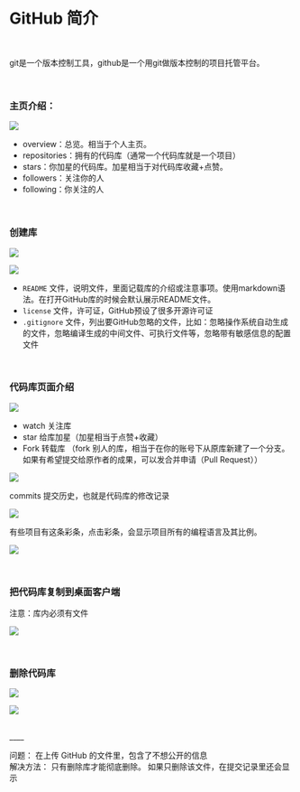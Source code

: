 
# GitHub 简介

<br>

git是一个版本控制工具，github是一个用git做版本控制的项目托管平台。

<br>

### 主页介绍：

![](https://upload-images.jianshu.io/upload_images/9691564-c46d54ebaeffd1d7.png?imageMogr2/auto-orient/strip%7CimageView2/2/w/1240)


- overview：总览。相当于个人主页。
- repositories：拥有的代码库（通常一个代码库就是一个项目）
- stars：你加星的代码库。加星相当于对代码库收藏+点赞。
- followers：关注你的人
- following：你关注的人

<br>

### 创建库

![](https://upload-images.jianshu.io/upload_images/9691564-1ef2ac664fad15dc.png?imageMogr2/auto-orient/strip%7CimageView2/2/w/1240)

![](https://upload-images.jianshu.io/upload_images/9691564-623eeca11c389cab.png?imageMogr2/auto-orient/strip%7CimageView2/2/w/1240)


- `README` 文件，说明文件，里面记载库的介绍或注意事项。使用markdown语法。在打开GitHub库的时候会默认展示README文件。
- `license` 文件，许可证，GitHub预设了很多开源许可证
- `.gitignore` 文件，列出要GitHub忽略的文件，比如：忽略操作系统自动生成的文件，忽略编译生成的中间文件、可执行文件等，忽略带有敏感信息的配置文件

<br>

### 代码库页面介绍

![](https://upload-images.jianshu.io/upload_images/9691564-92a6e548b45658e3.png?imageMogr2/auto-orient/strip%7CimageView2/2/w/1240)

- watch 关注库
- star 给库加星（加星相当于点赞+收藏）
- Fork 转载库
（fork 别人的库，相当于在你的账号下从原库新建了一个分支。如果有希望提交给原作者的成果，可以发合并申请（Pull Request））


![](https://upload-images.jianshu.io/upload_images/9691564-88427f101283a2e4.png?imageMogr2/auto-orient/strip%7CimageView2/2/w/1240)

commits 提交历史，也就是代码库的修改记录

![](https://upload-images.jianshu.io/upload_images/9691564-42b28d105d4bb662.png?imageMogr2/auto-orient/strip%7CimageView2/2/w/1240)

有些项目有这条彩条，点击彩条，会显示项目所有的编程语言及其比例。

![](https://upload-images.jianshu.io/upload_images/9691564-c359a08a33ff7682.png?imageMogr2/auto-orient/strip%7CimageView2/2/w/1240)



<br>

### 把代码库复制到桌面客户端

注意：库内必须有文件

![](https://upload-images.jianshu.io/upload_images/9691564-913944af4ccfac5e.png?imageMogr2/auto-orient/strip%7CimageView2/2/w/1240)

<br>

### 删除代码库

![](https://upload-images.jianshu.io/upload_images/9691564-82cd6634893710fd.png?imageMogr2/auto-orient/strip%7CimageView2/2/w/1240)

![](https://upload-images.jianshu.io/upload_images/9691564-9fb1a2bfc96e6842.png?imageMogr2/auto-orient/strip%7CimageView2/2/w/1240)

<br>
____
<br>

问题：
在上传 GitHub 的文件里，包含了不想公开的信息
<br>
解决方法：
只有删除库才能彻底删除。
如果只删除该文件，在提交记录里还会显示
